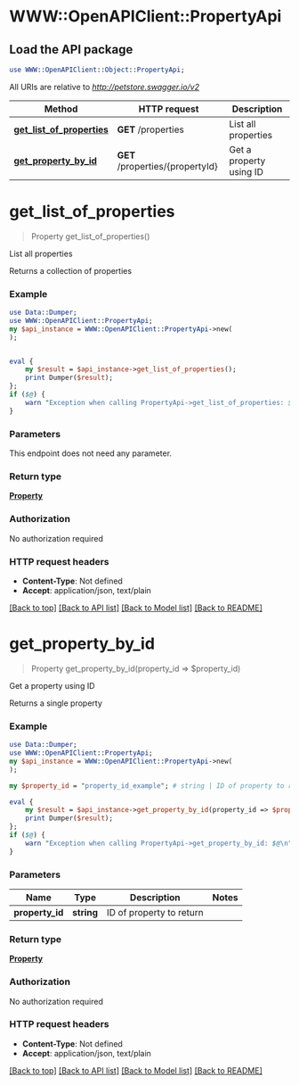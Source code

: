# WWW::OpenAPIClient::PropertyApi

## Load the API package
```perl
use WWW::OpenAPIClient::Object::PropertyApi;
```

All URIs are relative to *http://petstore.swagger.io/v2*

Method | HTTP request | Description
------------- | ------------- | -------------
[**get_list_of_properties**](PropertyApi.md#get_list_of_properties) | **GET** /properties | List all properties
[**get_property_by_id**](PropertyApi.md#get_property_by_id) | **GET** /properties/{propertyId} | Get a property using ID


# **get_list_of_properties**
> Property get_list_of_properties()

List all properties

Returns a collection of properties 

### Example 
```perl
use Data::Dumper;
use WWW::OpenAPIClient::PropertyApi;
my $api_instance = WWW::OpenAPIClient::PropertyApi->new(
);


eval { 
    my $result = $api_instance->get_list_of_properties();
    print Dumper($result);
};
if ($@) {
    warn "Exception when calling PropertyApi->get_list_of_properties: $@\n";
}
```

### Parameters
This endpoint does not need any parameter.

### Return type

[**Property**](Property.md)

### Authorization

No authorization required

### HTTP request headers

 - **Content-Type**: Not defined
 - **Accept**: application/json, text/plain

[[Back to top]](#) [[Back to API list]](../README.md#documentation-for-api-endpoints) [[Back to Model list]](../README.md#documentation-for-models) [[Back to README]](../README.md)

# **get_property_by_id**
> Property get_property_by_id(property_id => $property_id)

Get a property using ID

Returns a single property

### Example 
```perl
use Data::Dumper;
use WWW::OpenAPIClient::PropertyApi;
my $api_instance = WWW::OpenAPIClient::PropertyApi->new(
);

my $property_id = "property_id_example"; # string | ID of property to return

eval { 
    my $result = $api_instance->get_property_by_id(property_id => $property_id);
    print Dumper($result);
};
if ($@) {
    warn "Exception when calling PropertyApi->get_property_by_id: $@\n";
}
```

### Parameters

Name | Type | Description  | Notes
------------- | ------------- | ------------- | -------------
 **property_id** | **string**| ID of property to return | 

### Return type

[**Property**](Property.md)

### Authorization

No authorization required

### HTTP request headers

 - **Content-Type**: Not defined
 - **Accept**: application/json, text/plain

[[Back to top]](#) [[Back to API list]](../README.md#documentation-for-api-endpoints) [[Back to Model list]](../README.md#documentation-for-models) [[Back to README]](../README.md)

